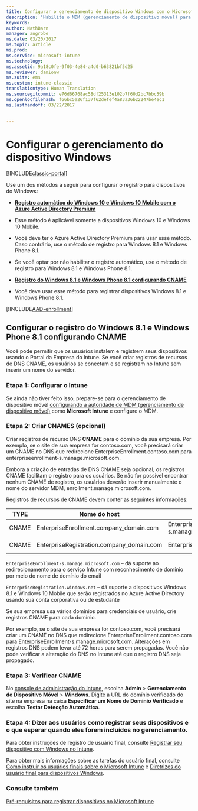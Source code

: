 ```yaml
---
title: Configurar o gerenciamento de dispositivo Windows com o Microsoft Intune | Microsoft Docs
description: "Habilite o MDM (gerenciamento de dispositivo móvel) para dispositivos Windows com o Microsoft Intune."
keywords: 
author: NathBarn
manager: angrobe
ms.date: 03/20/2017
ms.topic: article
ms.prod: 
ms.service: microsoft-intune
ms.technology: 
ms.assetid: 9a18c0fe-9f03-4e84-a4d0-b63821bf5d25
ms.reviewer: damionw
ms.suite: ems
ms.custom: intune-classic
translationtype: Human Translation
ms.sourcegitcommit: e76d66768ac58df25313e102b7f60d2bc7bbc59b
ms.openlocfilehash: f66bc5a26f137f62defef4a83a36b22247be4ec1
ms.lasthandoff: 03/22/2017


---
```


# <a name="set-up-windows-device-management"></a>Configurar o gerenciamento do dispositivo Windows

[!INCLUDE[classic-portal](../includes/classic-portal.md)]

Use um dos métodos a seguir para configurar o registro para dispositivos do Windows:

- [**Registro automático do Windows 10 e Windows 10 Mobile com o Azure Active Directory Premium**](#set-up-windows-10-and-windows-10-mobile-automatic-enrollment-with-azure-active-directory-premium)
 -  Esse método é aplicável somente a dispositivos Windows 10 e Windows 10 Mobile.
 -  Você deve ter o Azure Active Directory Premium para usar esse método. Caso contrário, use o método de registro para Windows 8.1 e Windows Phone 8.1.
 -  Se você optar por não habilitar o registro automático, use o método de registro para Windows 8.1 e Windows Phone 8.1.


- [**Registro do Windows 8.1 e Windows Phone 8.1 configurando CNAME**](#set-up-windows-81-and-windows-phone-81-enrollment-by-configuring-cname)
 - Você deve usar esse método para registrar dispositivos Windows 8.1 e Windows Phone 8.1.

[!INCLUDE[AAD-enrollment](../includes/win10-automatic-enrollment-aad.md)]

## <a name="set-up-windows-81-and-windows-phone-81-enrollment-by-configuring-cname"></a>Configurar o registro do Windows 8.1 e Windows Phone 8.1 configurando CNAME
Você pode permitir que os usuários instalem e registrem seus dispositivos usando o Portal da Empresa do Intune. Se você criar registros de recursos de DNS CNAME, os usuários se conectam e se registram no Intune sem inserir um nome do servidor.

### <a name="step-1-set-up-intune"></a>Etapa 1: Configurar o Intune

Se ainda não tiver feito isso, prepare-se para o gerenciamento de dispositivo móvel [configurando a autoridade de MDM (gerenciamento de dispositivo móvel)](prerequisites-for-enrollment.md#step-2-set-mdm-authority) como **Microsoft Intune** e configure o MDM.

### <a name="step-2-create-cnames-optional"></a>Etapa 2: Criar CNAMES (opcional)

Criar registros de recurso DNS **CNAME** para o domínio da sua empresa. Por exemplo, se o site de sua empresa for contoso.com, você precisará criar um CNAME no DNS que redirecione EnterpriseEnrollment.contoso.com para enterpriseenrollment-s.manage.microsoft.com.


   Embora a criação de entradas de DNS CNAME seja opcional, os registros CNAME facilitam o registro para os usuários. Se não for possível encontrar nenhum CNAME de registro, os usuários deverão inserir manualmente o nome do servidor MDM, enrollment.manage.microsoft.com.

   Registros de recursos de CNAME devem conter as seguintes informações:

  |TYPE|Nome do host|Aponta para|TTL|
  |--------|-------------|-------------|-------|
  |CNAME|EnterpriseEnrollment.company_domain.com|EnterpriseEnrollment-s.manage.microsoft.com |1 hora|
  |CNAME|EnterpriseRegistration.company_domain.com|EnterpriseRegistration.windows.net|1 hora|

  `EnterpriseEnrollment-s.manage.microsoft.com` – dá suporte ao redirecionamento para o serviço Intune com reconhecimento de domínio por meio do nome de domínio do email

  `EnterpriseRegistration.windows.net` – dá suporte a dispositivos Windows 8.1 e Windows 10 Mobile que serão registrados no Azure Active Directory usando sua conta corporativa ou de estudante

  Se sua empresa usa vários domínios para credenciais de usuário, crie registros CNAME para cada domínio.

  Por exemplo, se o site de sua empresa for contoso.com, você precisará criar um CNAME no DNS que redirecione EnterpriseEnrollment.contoso.com para EnterpriseEnrollment-s.manage.microsoft.com. Alterações em registros DNS podem levar até 72 horas para serem propagadas. Você não pode verificar a alteração do DNS no Intune até que o registro DNS seja propagado.

### <a name="step-3-verify-cname"></a>Etapa 3: Verificar CNAME

No [console de administração do Intune](http://manage.microsoft.com), escolha **Admin** &gt; **Gerenciamento de Dispositivo Móvel** &gt; **Windows**. Digite a URL do domínio verificado do site na empresa na caixa **Especificar um Nome de Domínio Verificado** e escolha **Testar Detecção Automática**.

### <a name="step-4-tell-your-users-how-to-enroll-their-devices-and-what-to-expect-after-theyre-brought-into-management"></a>Etapa 4: Dizer aos usuários como registrar seus dispositivos e o que esperar quando eles forem incluídos no gerenciamento.

   Para obter instruções de registro de usuário final, consulte [Registrar seu dispositivo com Windows no Intune](https://docs.microsoft.com/intune-user-help/enroll-your-device-in-intune-windows).

   Para obter mais informações sobre as tarefas do usuário final, consulte [Como instruir os usuários finais sobre o Microsoft Intune](https://docs.microsoft.com/intune/deploy-use/how-to-educate-your-end-users-about-microsoft-intune) e [Diretrizes do usuário final para dispositivos Windows](https://docs.microsoft.com/intune-user-help/using-your-windows-device-with-intune).

### <a name="see-also"></a>Consulte também
[Pré-requisitos para registrar dispositivos no Microsoft Intune](prerequisites-for-enrollment.md)

